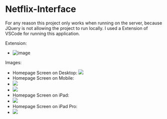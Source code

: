 # Netflix-Interface
For any reason this project only works when running on the server, because JQuery is not allowing the project to run locally. 
I used a Extension of VSCode for running this application. 

Extension:
  - ![image](https://user-images.githubusercontent.com/43700267/118832793-4b6ded80-b897-11eb-804c-945357c35fa1.png)
   
Images:
  - Homepage Screen on Desktop: 
   ![](https://github.com/vitormanoelcsantos/Netflix-Interface-Images/blob/master/homepage-desktop.png)
  - Homepage Screen on Mobile:
  - ![](https://github.com/vitormanoelcsantos/Netflix-Interface-Images/blob/master/homepage-mobile1.png)
  - ![](https://github.com/vitormanoelcsantos/Netflix-Interface-Images/blob/master/homepage-mobile2.png) 
  - Homepage Screen on iPad:
  - ![](https://github.com/vitormanoelcsantos/Netflix-Interface-Images/blob/master/homepage-ipad.png)   
  - Homepage Screen on iPad Pro:
  - ![](https://github.com/vitormanoelcsantos/Netflix-Interface-Images/blob/master/homepage-ipadpro.png) 
